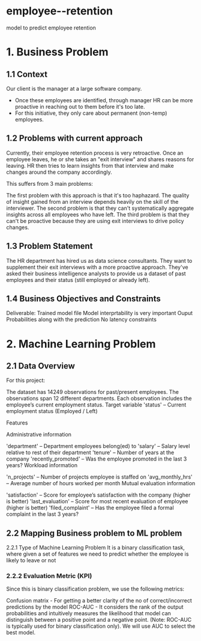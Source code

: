 # employee--retention
model to predict employee retention
# 1. Business Problem
## 1.1 Context
Our client is the manager at a large software company.

- Once these employees are identified, through manager HR can be more proactive in reaching out to them before it's too late.
- For this initiative, they only care about permanent (non-temp) employees.
## 1.2 Problems with current approach
Currently, their employee retention process is very retroactive. Once an employee leaves, he or she takes an "exit interview" and shares reasons for leaving. HR then tries to learn insights from that interview and make changes around the company accordingly.

This suffers from 3 main problems:

The first problem with this approach is that it's too haphazard. The quality of insight gained from an interview depends heavily on the skill of the interviewer.
The second problem is that they can't systematically aggregate insights across all employees who have left.
The third problem is that they can't be proactive because they are using exit interviews to drive policy changes.
## 1.3 Problem Statement
The HR department has hired us as data science consultants. They want to supplement their exit interviews with a more proactive approach.
They've asked their business intelligence analysts to provide us a dataset of past employees and their status (still employed or already left).
## 1.4 Business Objectives and Constraints
Deliverable: Trained model file
Model interprtability is very important
Ouput Probabilities along with the prediction
No latency constraints
# 2. Machine Learning Problem
## 2.1 Data Overview
For this project:

The dataset has 14249 observations for past/present employees.
The observations span 12 different departments.
Each observation includes the employee’s current employment status.
Target variable
'status' – Current employment status (Employed / Left)

Features

Administrative information

'department' – Department employees belong(ed) to
'salary' – Salary level relative to rest of their department
'tenure' – Number of years at the company
'recently_promoted' – Was the employee promoted in the last 3 years?
Workload information

'n_projects' – Number of projects employee is staffed on
'avg_monthly_hrs' – Average number of hours worked per month
Mutual evaluation information

'satisfaction' – Score for employee’s satisfaction with the company (higher is better)
'last_evaluation' – Score for most recent evaluation of employee (higher is better)
'filed_complaint' – Has the employee filed a formal complaint in the last 3 years?
## 2.2 Mapping Business problem to ML problem
2.2.1 Type of Machine Learning Problem
It is a binary classification task, where given a set of features we need to predict whether the employee is likely to leave or not

### 2.2.2 Evaluation Metric (KPI)
Since this is binary classification problem, we use the following metrics:

Confusion matrix - For getting a better clarity of the no of correct/incorrect predictions by the model
ROC-AUC - It considers the rank of the output probabilities and intuitively measures the likelihood that model can distinguish between a positive point and a negative point. (Note: ROC-AUC is typically used for binary classification only). We will use AUC to select the best model.
